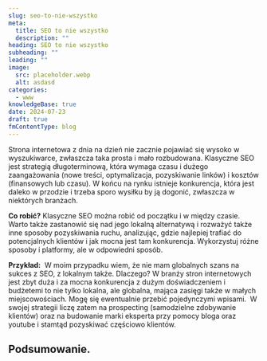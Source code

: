 ```yaml
---
slug: seo-to-nie-wszystko
meta:
  title: SEO to nie wszystko
  description: ""
heading: SEO to nie wszystko
subheading: ""
leading: ""
image:
  src: placeholder.webp
  alt: asdasd
categories:
  - www
knowledgeBase: true
date: 2024-07-23
draft: true
fmContentType: blog
---
```


Strona internetowa z dnia na dzień nie zacznie pojawiać się wysoko w wyszukiwarce, zwłaszcza taka prosta i mało rozbudowana. Klasyczne SEO jest strategią długoterminową, która wymaga czasu i dużego zaangażowania (nowe treści, optymalizacja, pozyskiwanie linków) i kosztów (finansowych lub czasu). W końcu na rynku istnieje konkurencja, która jest daleko w przodzie i trzeba sporo wysiłku by ją dogonić, zwłaszcza w niektórych branżach.

**Co robić?** Klasyczne SEO można robić od początku i w między czasie. Warto także zastanowić się nad jego lokalną alternatywą i rozważyć także inne sposoby pozyskiwania ruchu, analizując, gdzie najlepiej trafiać do potencjalnych klientów i jak mocna jest tam konkurencja. Wykorzystuj różne sposoby i platformy, ale w odpowiedni sposób.

**Przykład:**  W moim przypadku wiem, że nie mam globalnych szans na sukces z SEO, z lokalnym także. Dlaczego? W branży stron internetowych jest zbyt duża i za mocna konkurencja z dużym doświadczeniem i budżetemi to nie tylko lokalna, ale globalna, mająca zasięgi także w małych miejscowościach. Mogę się ewentualnie przebić pojedynczymi wpisami.  W swojej strategii liczę zatem na prospecting (samodzielne zdobywanie klientów) oraz na budowanie marki eksperta przy pomocy bloga oraz youtube i stamtąd pozyskiwać częściowo klientów.

## Podsumowanie.

